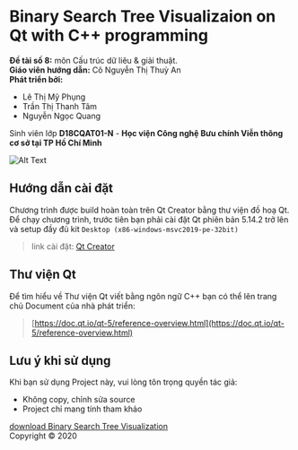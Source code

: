 # Binary Search Tree Visualizaion on Qt with C++ programming
**Đề tài số 8:** môn Cấu trúc dữ liêu & giải thuật.  
**Giáo viên hướng dẫn:** Cô Nguyễn Thị Thuỳ An  
**Phát triển bởi:**  
* Lê Thị Mỹ Phụng
* Trần Thị Thanh Tâm
* Nguyễn Ngọc Quang
  
Sinh viên lớp **D18CQAT01-N** -  **Học viện Công nghệ Bưu chính Viễn thông cơ sở tại TP Hồ Chí Minh**  

![Alt Text](https://raw.githubusercontent.com/nguyenngocquang700/BST_Visualization/master/screenshot.png)  

## Hướng dẫn cài đặt

Chương trình được build hoàn toàn trên Qt Creator bằng thư viện đồ hoạ Qt. Để chạy chương trình, trước tiên bạn phải cài đặt Qt phiên bản 5.14.2 trở lên và setup đầy đủ kit `Desktop (x86-windows-msvc2019-pe-32bit)`  
>link cài đặt: [Qt Creator](https://www.qt.io/download-qt-installer)


## Thư viện Qt
Để tìm hiểu về Thư viện Qt viết bằng ngôn ngữ C++ bạn có thể lên trang chủ Document của nhà phát triển:
>[https://doc.qt.io/qt-5/reference-overview.html](https://doc.qt.io/qt-5/reference-overview.html)

## Lưu ý khi sử dụng
Khi bạn sử dụng Project này, vui lòng tôn trọng quyền tác giả:  
* Không copy, chỉnh sửa source
* Project chỉ mang tính tham khảo  

[download Binary Search Tree Visualization](https://drive.google.com/file/d/177cz0M-Uh2730LMYLaJ8ezEOwWIZrx70/view?usp=sharing)  
Copyright © 2020 
